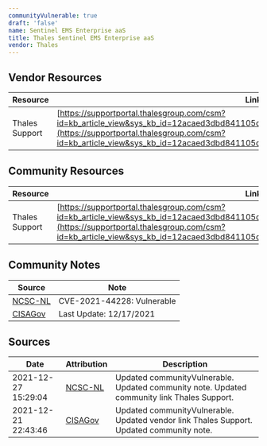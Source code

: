 ```yaml
---
communityVulnerable: true
draft: 'false'
name: Sentinel EMS Enterprise aaS
title: Thales Sentinel EMS Enterprise aaS
vendor: Thales
---
```


## Vendor Resources
| Resource | Link |
| --- | --- |
| Thales Support | [https://supportportal.thalesgroup.com/csm?id=kb_article_view&sys_kb_id=12acaed3dbd841105d310573f3961953&sysparm_article=KB0025297](https://supportportal.thalesgroup.com/csm?id=kb_article_view&sys_kb_id=12acaed3dbd841105d310573f3961953&sysparm_article=KB0025297) |

## Community Resources
| Resource | Link |
| --- | --- |
| Thales Support | [https://supportportal.thalesgroup.com/csm?id=kb_article_view&sys_kb_id=12acaed3dbd841105d310573f3961953&sysparm_article=KB0025297](https://supportportal.thalesgroup.com/csm?id=kb_article_view&sys_kb_id=12acaed3dbd841105d310573f3961953&sysparm_article=KB0025297) |

## Community Notes
| Source | Note |
| --- | --- |
| [NCSC-NL](https://github.com/NCSC-NL/log4shell/blob/main/software/README.md) | CVE-2021-44228: Vulnerable </ul> |
| [CISAGov](https://raw.githubusercontent.com/cisagov/log4j-affected-db/develop/README.md) | Last Update: 12/17/2021 |

## Sources
| Date | Attribution | Description |
| --- | --- | --- |
| 2021-12-27 15:29:04 | [NCSC-NL](https://github.com/NCSC-NL/log4shell/blob/main/software/README.md) | Updated communityVulnerable. Updated community note. Updated community link Thales Support.  |
| 2021-12-21 22:43:46 | [CISAGov](https://raw.githubusercontent.com/cisagov/log4j-affected-db/develop/README.md) | Updated communityVulnerable. Updated vendor link Thales Support. Updated community note.  |
